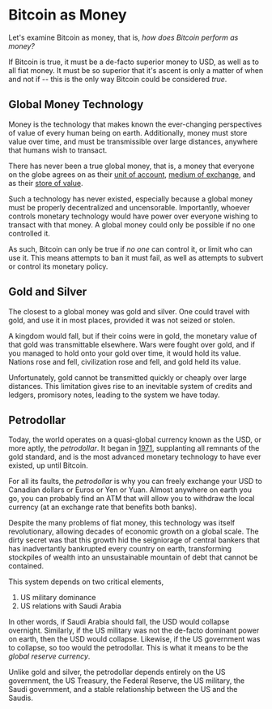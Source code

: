 # Bitcoin as Money

Let's examine Bitcoin as money, that is,
 *how does Bitcoin perform as money?*

If Bitcoin is true,
 it must be a de-facto superior
 money to USD, as well as to all fiat money.
It must be so superior that it's ascent is
 only a matter of when and not if -- this is
 the only way Bitcoin could be considered *true*.


## Global Money Technology 

Money is the technology that makes known the
 ever-changing perspectives of value of every
 human being on earth.
Additionally, money must store value over time,
 and must be transmissible over large distances,
 anywhere that humans wish to transact.

There has never been a true global money,
 that is, a money that everyone on the
 globe agrees on as their 
 [unit of account](unit-of-account.md),
 [medium of exchange](medium-of-exchange.md),
 and as their 
 [store of value](store-of-value.md).

Such a technology has never existed,
 especially because a global money
 must be properly 
 decentralized and uncensorable. 
Importantly, whoever controls monetary technology
 would have power over everyone wishing to
 transact with that money.
A global money could only be possible if 
 no one controlled it.

As such, Bitcoin can only be true if
 *no one* can control it,
 or limit who can use it.
This means attempts to ban it must fail,
 as well as attempts to subvert or control
 its monetary policy.



## Gold and Silver

The closest to a global money was gold and silver.
 One could travel with gold, and use it
 in most places, provided it was not seized
 or stolen.

A kingdom would fall, but if their coins were in
 gold, the monetary value of that gold was
 transmittable elsewhere.
Wars were fought over gold,
 and if you managed to hold onto your
 gold over time, it would hold its value.
Nations rose and fell,
 civilization rose and fell,
 and gold held its value.

Unfortunately, gold cannot be transmitted
 quickly or cheaply over large distances.
This limitation gives rise to an inevitable
 system of credits and ledgers,
 promisory notes, leading to the system
 we have today.


## Petrodollar

Today, the world operates on a quasi-global
 currency known as the USD, or more aptly,
 the *petrodollar*.
It began in 
 [1971](https://wtfhappenedin1971.com/),
 supplanting all remnants of the gold standard,
 and is the most advanced monetary technology
 to have ever existed, up until Bitcoin.

For all its faults,
 the *petrodollar* is why you can freely exchange
 your USD to Canadian dollars or Euros or Yen
 or Yuan. 
Almost anywhere on earth you go,
 you can probably find an ATM that will 
 allow you to withdraw the local currency
 (at an exchange rate that benefits both banks).

Despite the many problems of fiat money,
 this technology was itself revolutionary,
 allowing decades of economic growth
 on a global scale.
The dirty secret was that this growth
 hid the seigniorage of central bankers
 that has inadvertantly bankrupted
 every country on earth,
 transforming stockpiles of wealth into an unsustainable
 mountain of debt that cannot be contained.

This system depends on two critical elements,

1. US military dominance
2. US relations with Saudi Arabia

In other words, if Saudi Arabia should fall,
 the USD would collapse overnight.
Similarly, if the US military was not the de-facto
 dominant power on earth, then the USD would collapse.
Likewise, if the US government was to collapse, 
 so too would the petrodollar.
This is what it means to be the *global reserve currency*.

Unlike gold and silver, the petrodollar
 depends entirely on the US government, the US Treasury,
 the Federal Reserve, the US military, the Saudi government,
 and a stable relationship between the US and the Saudis.


